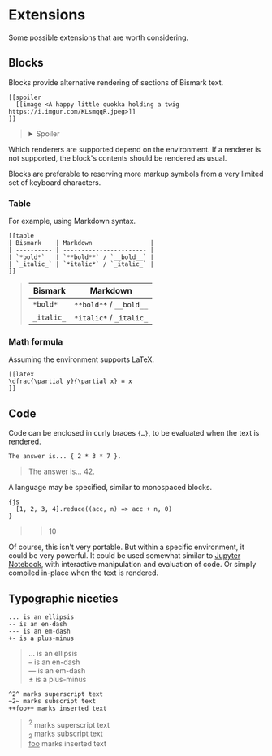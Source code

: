 # Extensions

Some possible extensions that are worth considering.


## Blocks

Blocks provide alternative rendering of sections of Bismark text.

	[[spoiler
	  [[image <A happy little quokka holding a twig https://i.imgur.com/KLsmqqR.jpeg>]]
	]]

> <details>
> <summary>Spoiler</summary>
>   <img title="A happy little quokka holding a twig" src="https://i.imgur.com/KLsmqqR.jpeg"/>
> </details>

Which renderers are supported depend on the environment. If a renderer is not supported, the block's contents should be rendered as usual.

Blocks are preferable to reserving more markup symbols from a very limited set of keyboard characters.

### Table

For example, using Markdown syntax.

	[[table
	| Bismark    | Markdown                |
	| ---------- | ----------------------- |
	| `*bold*`   | `**bold**` / `__bold__` |
	| `_italic_` | `*italic*` / `_italic_` |
	]]

> | Bismark    | Markdown                |
> | ---------- | ----------------------- |
> | `*bold*`   | `**bold**` / `__bold__` |
> | `_italic_` | `*italic*` / `_italic_` |

### Math formula

Assuming the environment supports LaTeX.

	[[latex
	\dfrac{\partial y}{\partial x} = x
	]]


## Code

Code can be enclosed in curly braces `{…}`, to be evaluated when the text is rendered.

	The answer is... { 2 * 3 * 7 }.

> The answer is… 42.

A language may be specified, similar to monospaced blocks.

	{js
	  [1, 2, 3, 4].reduce((acc, n) => acc + n, 0)
	}

> > 10

Of course, this isn't very portable. But within a specific environment, it could be very powerful. It could be used somewhat similar to [Jupyter Notebook](https://jupyter.org/), with interactive manipulation and evaluation of code. Or simply compiled in-place when the text is rendered.


## Typographic niceties

	... is an ellipsis
	-- is an en-dash
	--- is an em-dash
	+- is a plus-minus

> … is an ellipsis  
> – is an en-dash  
> — is an em-dash  
> ± is a plus-minus

	^2^ marks superscript text
	~2~ marks subscript text
	++foo++ marks inserted text

> <sup>2</sup> marks superscript text  
> <sub>2</sub> marks subscript text  
> <ins>foo</ins> marks inserted text
